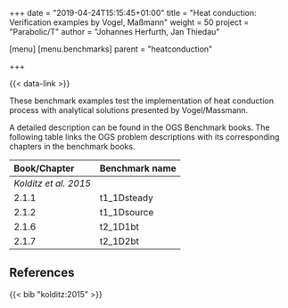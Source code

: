 +++
date = "2019-04-24T15:15:45+01:00"
title = "Heat conduction: Verification examples by Vogel, Maßmann"
weight = 50
project = "Parabolic/T"
author = "Johannes Herfurth, Jan Thiedau"

[menu]
  [menu.benchmarks]
    parent = "heatconduction"

+++

{{< data-link >}}

These benchmark examples test the implementation of
heat conduction process with analytical solutions
presented by Vogel/Massmann.

A detailed description can be found in the OGS Benchmark books.
The following table links the OGS problem descriptions with its corresponding
chapters in the benchmark books.

| Book/Chapter | Benchmark name |
|:--- | :--- |
|*Kolditz et al. 2015*||
|2.1.1  |  t1_1Dsteady|
|2.1.2  |  t1_1Dsource|
|2.1.6  |  t2_1D1bt|
|2.1.7  |  t2_1D2bt|
<!--
| *Kolditz et al. 2016*||
| *Kolditz et al. 2018*||
-->

## References

{{< bib "kolditz:2015" >}}
